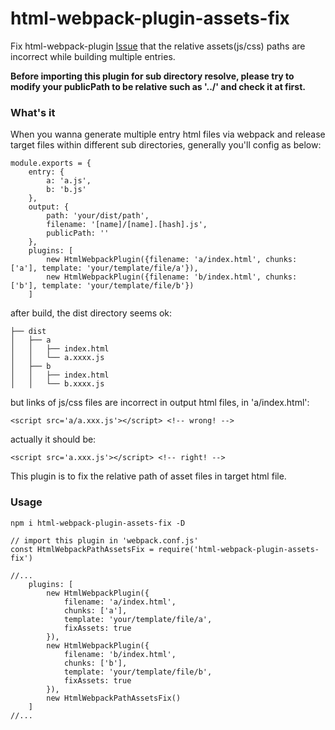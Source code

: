 # html-webpack-plugin-assets-fix
Fix html-webpack-plugin [Issue](https://github.com/jantimon/html-webpack-plugin/issues/665) that the relative assets(js/css) paths are incorrect while building multiple entries. 

__Before importing this plugin for sub directory resolve, please try to modify your publicPath to be relative such as '../' and check it at first.__

### What's it
When you wanna generate multiple entry html files via webpack and release target files within different sub directories, generally you'll config as below:

```
module.exports = {
    entry: {
        a: 'a.js',
        b: 'b.js'
    },
    output: {
        path: 'your/dist/path',
        filename: '[name]/[name].[hash].js',
        publicPath: ''
    },
    plugins: [
        new HtmlWebpackPlugin({filename: 'a/index.html', chunks: ['a'], template: 'your/template/file/a'}),
        new HtmlWebpackPlugin({filename: 'b/index.html', chunks: ['b'], template: 'your/template/file/b'})
    ]
```

after build, the dist directory seems ok:
```
├── dist
│   ├── a
│   │   ├── index.html
│   │   └── a.xxxx.js
│   ├── b
│   │   ├── index.html
│   │   └── b.xxxx.js
```

but links of js/css files are incorrect in output html files, in 'a/index.html':
```
<script src='a/a.xxx.js'></script> <!-- wrong! -->
```
actually it should be:
```
<script src='a.xxx.js'></script> <!-- right! -->
```

This plugin is to fix the relative path of asset files in target html file.

### Usage

```
npm i html-webpack-plugin-assets-fix -D

// import this plugin in 'webpack.conf.js'
const HtmlWebpackPathAssetsFix = require('html-webpack-plugin-assets-fix')

//...
    plugins: [
        new HtmlWebpackPlugin({
            filename: 'a/index.html', 
            chunks: ['a'], 
            template: 'your/template/file/a',
            fixAssets: true
        }),
        new HtmlWebpackPlugin({
            filename: 'b/index.html', 
            chunks: ['b'], 
            template: 'your/template/file/b',
            fixAssets: true
        }),
        new HtmlWebpackPathAssetsFix()
    ]
//...
```
